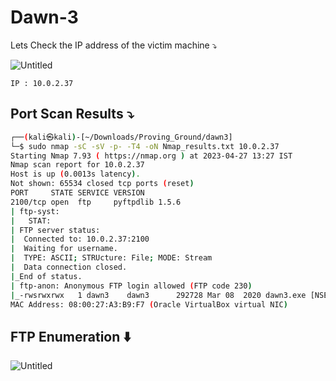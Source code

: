 # Dawn-3

Lets Check the IP address of the victim machine ⤵️

![Untitled](Dawn-3/Untitled.png)

```
IP : 10.0.2.37
```

## Port Scan Results ⤵️

```bash
┌──(kali㉿kali)-[~/Downloads/Proving_Ground/dawn3]
└─$ sudo nmap -sC -sV -p- -T4 -oN Nmap_results.txt 10.0.2.37
Starting Nmap 7.93 ( https://nmap.org ) at 2023-04-27 13:27 IST
Nmap scan report for 10.0.2.37
Host is up (0.0013s latency).
Not shown: 65534 closed tcp ports (reset)
PORT     STATE SERVICE VERSION
2100/tcp open  ftp     pyftpdlib 1.5.6
| ftp-syst: 
|   STAT: 
| FTP server status:
|  Connected to: 10.0.2.37:2100
|  Waiting for username.
|  TYPE: ASCII; STRUcture: File; MODE: Stream
|  Data connection closed.
|_End of status.
| ftp-anon: Anonymous FTP login allowed (FTP code 230)
|_-rwsrwxrwx   1 dawn3    dawn3      292728 Mar 08  2020 dawn3.exe [NSE: writeable]
MAC Address: 08:00:27:A3:B9:F7 (Oracle VirtualBox virtual NIC)
```

## FTP Enumeration ⬇️

![Untitled](Dawn-3/Untitled%201.png)